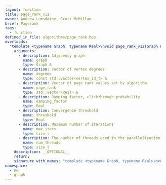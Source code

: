 ```yaml
---
layout: function
title: page_rank_v12
owner: Andrew Lumsdaine, Scott McMillan
brief: Pagerank
tags:
  - function
defined_in_file: algorithms/page_rank.hpp
overloads:
  "template <typename Graph, typename Real>\nvoid page_rank_v12(Graph &, const std::vector<vertex_id_t> &, std::vector<Real> &, Real, Real, size_t, size_t)":
    arguments:
      - description: Adjacency graph
        name: graph
        type: Graph &
      - description: Vector of vertex degrees
        name: degrees
        type: const std::vector<vertex_id_t> &
      - description: Vector of page rank values set by algorithm
        name: page_rank
        type: std::vector<Real> &
      - description: Damping factor, clickthrough probability
        name: damping_factor
        type: Real
      - description: Convergence threshold
        name: threshold
        type: Real
      - description: Maximum number of iterations
        name: max_iters
        type: size_t
      - description: The number of threads used in the parallelization
        name: num_threads
        type: size_t
    description: __OPTIONAL__
    return:
    signature_with_names: "template <typename Graph, typename Real>\nvoid page_rank_v12(Graph & graph, const std::vector<vertex_id_t> & degrees, std::vector<Real> & page_rank, Real damping_factor, Real threshold, size_t max_iters, size_t num_threads)"
namespace:
  - nw
  - graph
---
```

